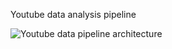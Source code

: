 Youtube data analysis pipeline

![Youtube data pipeline architecture](https://github.com/user-attachments/assets/a7c0a2be-68fc-4b98-b00c-39dd60b323e2)

